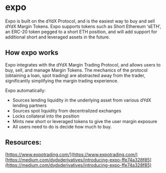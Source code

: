 # expo

Expo is built on the dYdX Protocol, and is the easiest way to buy and sell dYdX Margin Tokens. Expo supports tokens such as Short Ethereum ‘sETH’, an ERC-20 token pegged to a short ETH position, and will add support for additional short and leveraged assets in the future.

## How expo works

Expo integrates with the dYdX Margin Trading Protocol, and allows users to buy, sell, and manage Margin Tokens. The mechanics of the protocol \(obtaining a loan, spot trading\) are abstracted away from the trader, significantly simplifying the margin trading experience.

Expo automatically:

* Sources lending liquidity in the underlying asset from various dYdX lending partners
* Sources spot liquidity from decentralized exchanges
* Locks collateral into the position
* Mints new short or leveraged tokens to give the user margin exposure
* All users need to do is decide how much to buy.

## Resources:

[https://www.expotrading.com/](https://www.expotrading.com/) [https://medium.com/dydxderivatives/introducing-expo-ffe74a328f85](https://medium.com/dydxderivatives/introducing-expo-ffe74a328f85)

